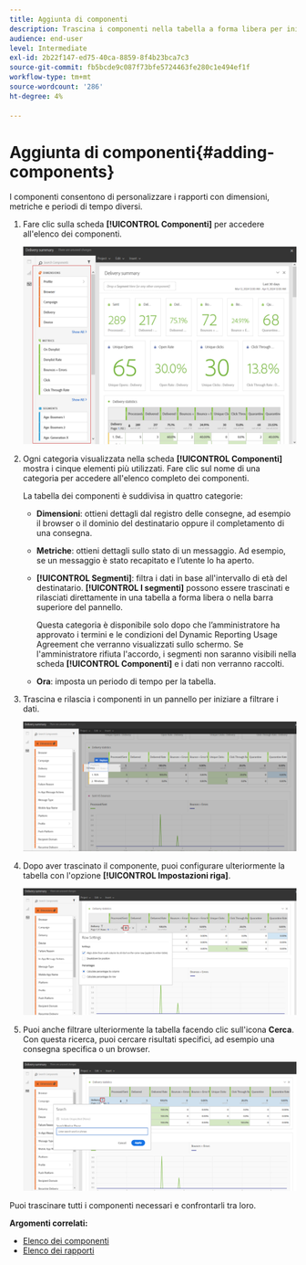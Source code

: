 ```yaml
---
title: Aggiunta di componenti
description: Trascina i componenti nella tabella a forma libera per iniziare a filtrare i dati e creare il rapporto.
audience: end-user
level: Intermediate
exl-id: 2b22f147-ed75-40ca-8859-8f4b23bca7c3
source-git-commit: fb5bcde9c087f73bfe5724463fe280c1e494ef1f
workflow-type: tm+mt
source-wordcount: '286'
ht-degree: 4%

---
```


# Aggiunta di componenti{#adding-components}

I componenti consentono di personalizzare i rapporti con dimensioni, metriche e periodi di tempo diversi.

1. Fare clic sulla scheda **[!UICONTROL Componenti]** per accedere all&#39;elenco dei componenti.

   ![](assets/dynamic_report_components.png)

1. Ogni categoria visualizzata nella scheda **[!UICONTROL Componenti]** mostra i cinque elementi più utilizzati. Fare clic sul nome di una categoria per accedere all&#39;elenco completo dei componenti.

   La tabella dei componenti è suddivisa in quattro categorie:

   * **Dimensioni**: ottieni dettagli dal registro delle consegne, ad esempio il browser o il dominio del destinatario oppure il completamento di una consegna.
   * **Metriche**: ottieni dettagli sullo stato di un messaggio. Ad esempio, se un messaggio è stato recapitato e l’utente lo ha aperto.
   * **[!UICONTROL Segmenti]**: filtra i dati in base all&#39;intervallo di età del destinatario. **[!UICONTROL I segmenti]** possono essere trascinati e rilasciati direttamente in una tabella a forma libera o nella barra superiore del pannello.

     Questa categoria è disponibile solo dopo che l’amministratore ha approvato i termini e le condizioni del Dynamic Reporting Usage Agreement che verranno visualizzati sullo schermo. Se l&#39;amministratore rifiuta l&#39;accordo, i segmenti non saranno visibili nella scheda **[!UICONTROL Componenti]** e i dati non verranno raccolti.

   * **Ora**: imposta un periodo di tempo per la tabella.

1. Trascina e rilascia i componenti in un pannello per iniziare a filtrare i dati.

   ![](assets/dynamic_report_components_2.png)

1. Dopo aver trascinato il componente, puoi configurare ulteriormente la tabella con l&#39;opzione **[!UICONTROL Impostazioni riga]**.

   ![](assets/dynamic_report_components_3.png)

1. Puoi anche filtrare ulteriormente la tabella facendo clic sull&#39;icona **Cerca**. Con questa ricerca, puoi cercare risultati specifici, ad esempio una consegna specifica o un browser.

   ![](assets/dynamic_report_components_4.png)

Puoi trascinare tutti i componenti necessari e confrontarli tra loro.

**Argomenti correlati:**

* [Elenco dei componenti](list-of-components.md)
* [Elenco dei rapporti](defining-the-report-period.md)
